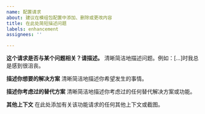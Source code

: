 ```yaml
---
name: 配置请求
about: 建议在模组包配置中添加、删除或更改内容
title: 在此处简短描述问题
labels: enhancement
assignees: ''

---
```


**这个请求是否与某个问题相关？请描述。**
清晰简洁地描述问题。例如：[...]时我总是感到很沮丧。

**描述你想要的解决方案**
清晰简洁地描述你希望发生的事情。

**描述你考虑过的替代方案**
清晰简洁地描述你考虑过的任何替代解决方案或功能。

**其他上下文**
在此处添加有关该功能请求的任何其他上下文或截图。

